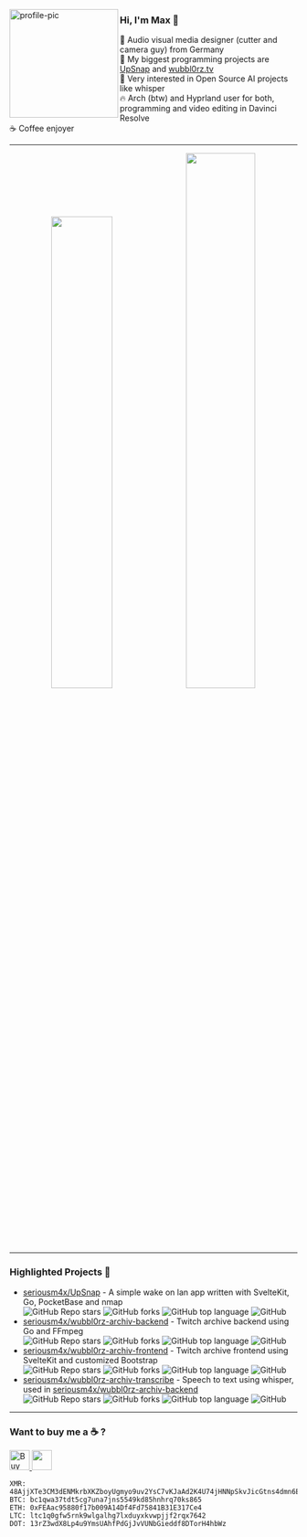 <p>
<img width="190" align='left' src="https://avatars.githubusercontent.com/u/23456686?v=4" alt="profile-pic" />
</p>

### Hi, I'm Max 👋

🎥 Audio visual media designer (cutter and camera guy) from Germany\
🚧 My biggest programming projects are [UpSnap](https://github.com/seriousm4x/UpSnap) and [wubbl0rz.tv](https://wubbl0rz.tv/)\
🤖 Very interested in Open Source AI projects like whisper\
🔥 Arch (btw) and Hyprland user for both, programming and video editing in Davinci Resolve\
☕ Coffee enjoyer

---

<p align="center">
  <img width="46%" src="https://github-readme-stats.vercel.app/api?username=seriousm4x&show_icons=true&theme=dark&hide_border=true&locale=en" />
  <img width="49%" src="https://github-readme-streak-stats.herokuapp.com/?user=seriousm4x&theme=dark&hide_border=true" />
</p>

---

### Highlighted Projects 🌟

-   [seriousm4x/UpSnap](https://github.com/seriousm4x/UpSnap) - A simple wake on lan app written with SvelteKit, Go, PocketBase and nmap\
    ![GitHub Repo stars](https://img.shields.io/github/stars/seriousm4x/UpSnap) ![GitHub forks](https://img.shields.io/github/forks/seriousm4x/UpSnap) ![GitHub top language](https://img.shields.io/github/languages/top/seriousm4x/UpSnap) ![GitHub](https://img.shields.io/github/license/seriousm4x/UpSnap)
-   [seriousm4x/wubbl0rz-archiv-backend](https://github.com/seriousm4x/wubbl0rz-archiv-backend) - Twitch archive backend using Go and FFmpeg\
    ![GitHub Repo stars](https://img.shields.io/github/stars/seriousm4x/wubbl0rz-archiv-backend) ![GitHub forks](https://img.shields.io/github/forks/seriousm4x/wubbl0rz-archiv-backend) ![GitHub top language](https://img.shields.io/github/languages/top/seriousm4x/wubbl0rz-archiv-backend) ![GitHub](https://img.shields.io/github/license/seriousm4x/wubbl0rz-archiv-backend)
-   [seriousm4x/wubbl0rz-archiv-frontend](https://github.com/seriousm4x/wubbl0rz-archiv-frontend) - Twitch archive frontend using SvelteKit and customized Bootstrap\
    ![GitHub Repo stars](https://img.shields.io/github/stars/seriousm4x/wubbl0rz-archiv-frontend) ![GitHub forks](https://img.shields.io/github/forks/seriousm4x/wubbl0rz-archiv-frontend) ![GitHub top language](https://img.shields.io/github/languages/top/seriousm4x/wubbl0rz-archiv-frontend) ![GitHub](https://img.shields.io/github/license/seriousm4x/wubbl0rz-archiv-frontend)
-   [seriousm4x/wubbl0rz-archiv-transcribe](https://github.com/seriousm4x/wubbl0rz-archiv-transcribe) - Speech to text using whisper, used in [seriousm4x/wubbl0rz-archiv-backend](https://github.com/seriousm4x/wubbl0rz-archiv-backend)\
    ![GitHub Repo stars](https://img.shields.io/github/stars/seriousm4x/wubbl0rz-archiv-transcribe) ![GitHub forks](https://img.shields.io/github/forks/seriousm4x/wubbl0rz-archiv-transcribe) ![GitHub top language](https://img.shields.io/github/languages/top/seriousm4x/wubbl0rz-archiv-transcribe) ![GitHub](https://img.shields.io/github/license/seriousm4x/wubbl0rz-archiv-transcribe)

---

### Want to buy me a ☕ ?

<p>
  <a href='https://ko-fi.com/seriousm4x' target='_blank'><img height='35' style='border:0px;height:35px;' src='https://az743702.vo.msecnd.net/cdn/kofi3.png?v=0' border='0' alt='Buy Me a Coffee at ko-fi.com' />
  <a href="https://github.com/sponsors/seriousm4x"><img height='35' style='border:0px;height:35px;' src="https://img.shields.io/github/sponsors/seriousm4x?color=%23EA4AAA&label=GitHub%20Sponsors&logo=GitHub%20Sponsors" /></a>
</p>

```
XMR: 48AjjXTe3CM3dENMkrbXKZboyUgmyo9uv2YsC7vKJaAd2K4U74jHNNpSkvJicGtns4dmn6EAQErn8MLH2PQ8xyoDSPmkGmc
BTC: bc1qwa37tdt5cg7una7jns5549kd85hnhrq70ks865
ETH: 0xFEAac95880f17b009A14Df4Fd75841B31E317Ce4
LTC: ltc1q0gfw5rnk9wlgalhg7lxduyxkvwpjjf2rqx7642
DOT: 13rZ3wdX8Lp4u9YmsUAhfPdGjJvVUNbGieddf8DTorH4hbWz
```
